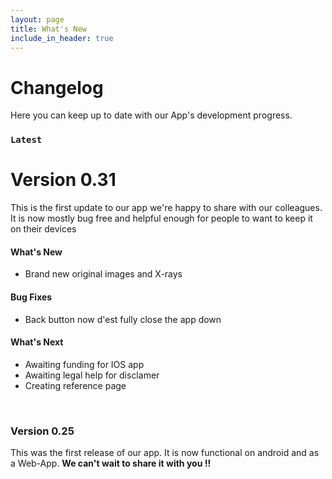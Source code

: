```yaml
---
layout: page
title: What's New
include_in_header: true
---
```


# Changelog
Here you can keep up to date with our App's development progress.
<br>

### `Latest`
# **Version 0.31**
This is the first update to our app we're happy to share with our colleagues. 
It is now mostly bug free and helpful enough for people to want to keep it on their devices

#### What's New
- Brand new original images and X-rays 

#### Bug Fixes
- Back button now d'est fully close the app down

#### What's Next
- Awaiting funding for IOS app
- Awaiting legal help for disclamer
- Creating reference page

<br>

### **Version 0.25**
This was the first release of our app. It is now functional on android and as a Web-App. **We can't wait to share it with you !!**


<br>
